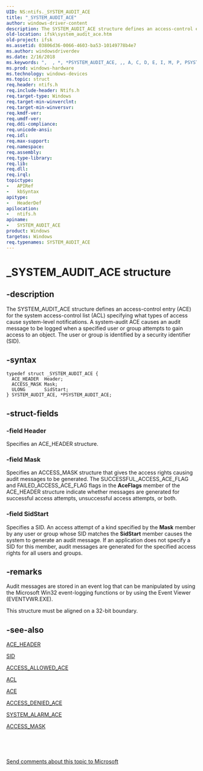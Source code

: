 ```yaml
---
UID: NS:ntifs._SYSTEM_AUDIT_ACE
title: "_SYSTEM_AUDIT_ACE"
author: windows-driver-content
description: The SYSTEM_AUDIT_ACE structure defines an access-control entry (ACE) for the system access-control list (ACL) specifying what types of access cause system-level notifications.
old-location: ifsk\system_audit_ace.htm
old-project: ifsk
ms.assetid: 03806d36-0066-4603-ba53-10149778b4e7
ms.author: windowsdriverdev
ms.date: 2/16/2018
ms.keywords: ",  , *, *PSYSTEM_AUDIT_ACE, ,, A, C, D, E, I, M, P, PSYSTEM_AUDIT_ACE, PSYSTEM_AUDIT_ACE structure pointer [Installable File System Drivers], S, SYSTEM_AUDIT_ACE, SYSTEM_AUDIT_ACE structure [Installable File System Drivers], T, U, Y, _, _SYSTEM_AUDIT_ACE, ifsk.system_audit_ace, ntifs/PSYSTEM_AUDIT_ACE, ntifs/SYSTEM_AUDIT_ACE, securitystructures_f47f7528-0214-4efc-9ec8-0f799d643299.xml"
ms.prod: windows-hardware
ms.technology: windows-devices
ms.topic: struct
req.header: ntifs.h
req.include-header: Ntifs.h
req.target-type: Windows
req.target-min-winverclnt: 
req.target-min-winversvr: 
req.kmdf-ver: 
req.umdf-ver: 
req.ddi-compliance: 
req.unicode-ansi: 
req.idl: 
req.max-support: 
req.namespace: 
req.assembly: 
req.type-library: 
req.lib: 
req.dll: 
req.irql: 
topictype:
-	APIRef
-	kbSyntax
apitype:
-	HeaderDef
apilocation:
-	ntifs.h
apiname:
-	SYSTEM_AUDIT_ACE
product: Windows
targetos: Windows
req.typenames: SYSTEM_AUDIT_ACE
---
```


# _SYSTEM_AUDIT_ACE structure


## -description


The SYSTEM_AUDIT_ACE structure defines an access-control entry (ACE) for the system access-control list (ACL) specifying what types of access cause system-level notifications. A system-audit ACE causes an audit message to be logged when a specified user or group attempts to gain access to an object. The user or group is identified by a security identifier (SID). 


## -syntax


````
typedef struct _SYSTEM_AUDIT_ACE {
  ACE_HEADER  Header;
  ACCESS_MASK Mask;
  ULONG       SidStart;
} SYSTEM_AUDIT_ACE, *PSYSTEM_AUDIT_ACE;
````


## -struct-fields




### -field Header

Specifies an ACE_HEADER structure. 


### -field Mask

Specifies an ACCESS_MASK structure that gives the access rights causing audit messages to be generated. The SUCCESSFUL_ACCESS_ACE_FLAG and FAILED_ACCESS_ACE_FLAG flags in the <b>AceFlags</b> member of the ACE_HEADER structure indicate whether messages are generated for successful access attempts, unsuccessful access attempts, or both. 


### -field SidStart

Specifies a SID. An access attempt of a kind specified by the <b>Mask</b> member by any user or group whose SID matches the <b>SidStart</b> member causes the system to generate an audit message. If an application does not specify a SID for this member, audit messages are generated for the specified access rights for all users and groups. 


## -remarks



Audit messages are stored in an event log that can be manipulated by using the Microsoft Win32 event-logging functions or by using the Event Viewer (EVENTVWR.EXE). 

This structure must be aligned on a 32-bit boundary. 




## -see-also

<a href="..\ntifs\ns-ntifs-_ace_header.md">ACE_HEADER</a>



<a href="..\ntifs\ns-ntifs-_sid.md">SID</a>



<a href="..\ntifs\ns-ntifs-_access_allowed_ace.md">ACCESS_ALLOWED_ACE</a>



<a href="..\wdm\ns-wdm-_acl.md">ACL</a>



<a href="https://msdn.microsoft.com/library/windows/hardware/ff538844">ACE</a>



<a href="..\ntifs\ns-ntifs-_access_denied_ace.md">ACCESS_DENIED_ACE</a>



<a href="..\ntifs\ns-ntifs-_system_alarm_ace.md">SYSTEM_ALARM_ACE</a>



<a href="https://msdn.microsoft.com/library/windows/hardware/ff540466">ACCESS_MASK</a>



 

 

<a href="mailto:wsddocfb@microsoft.com?subject=Documentation%20feedback [ifsk\ifsk]:%20SYSTEM_AUDIT_ACE structure%20 RELEASE:%20(2/16/2018)&amp;body=%0A%0APRIVACY STATEMENT%0A%0AWe use your feedback to improve the documentation. We don't use your email address for any other purpose, and we'll remove your email address from our system after the issue that you're reporting is fixed. While we're working to fix this issue, we might send you an email message to ask for more info. Later, we might also send you an email message to let you know that we've addressed your feedback.%0A%0AFor more info about Microsoft's privacy policy, see http://privacy.microsoft.com/en-us/default.aspx." title="Send comments about this topic to Microsoft">Send comments about this topic to Microsoft</a>


